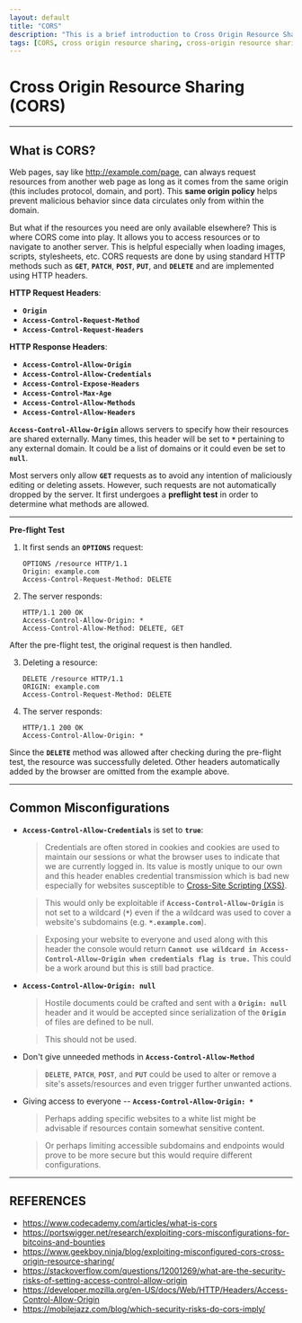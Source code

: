 ```yaml
---
layout: default
title: "CORS"
description: "This is a brief introduction to Cross Origin Resource Sharing along with common misconfigurations that might lead to exploitation. This was an entry to mubix’s OSCP giveaway challenge 3. I did not win but I still really learned a lot which is still a great takeaway."
tags: [CORS, cross origin resource sharing, cross-origin resource sharing, misconfigurations, misconfig, headers, pre-flight, preflight]
---
```


# Cross Origin Resource Sharing (CORS)

---

## What is CORS?

Web pages, say like http://example.com/page, can always request resources from another web page as long as it comes from the same origin (this includes protocol, domain, and port). This __same origin policy__ helps prevent malicious behavior since data circulates only from within the domain.

But what if the resources you need are only available elsewhere? This is where CORS come into play. It allows you to access resources or to navigate to another server. This is helpful especially when loading images, scripts, stylesheets, etc. CORS requests are done by using standard HTTP methods such as __`GET`__, __`PATCH`__, __`POST`__,  __`PUT`__, and __`DELETE`__ and are implemented using HTTP headers.

__HTTP Request Headers__:
- __`Origin`__
- __`Access-Control-Request-Method`__
- __`Access-Control-Request-Headers`__

__HTTP Response Headers__:
- __`Access-Control-Allow-Origin`__
- __`Access-Control-Allow-Credentials`__
- __`Access-Control-Expose-Headers`__
- __`Access-Control-Max-Age`__
- __`Access-Control-Allow-Methods`__
- __`Access-Control-Allow-Headers`__

__`Access-Control-Allow-Origin`__ allows servers to specify how their resources are shared externally. Many times, this header will be set to __`*`__ pertaining to any external domain. It could be a list of domains or it could even be set to __`null`__. 

Most servers only allow __`GET`__ requests as to avoid any intention of maliciously editing or deleting assets. However, such requests are not automatically dropped by the server. It first undergoes a __preflight test__ in order to determine what methods are allowed.

---

__Pre-flight Test__

1. It first sends an __`OPTIONS`__ request:
   ```http
   OPTIONS /resource HTTP/1.1
   Origin: example.com
   Access-Control-Request-Method: DELETE
   ```

2. The server responds:
   ```http
   HTTP/1.1 200 OK
   Access-Control-Allow-Origin: *
   Access-Control-Allow-Method: DELETE, GET
   ```

After the pre-flight test, the original request is then handled.

3. Deleting a resource:
   ```http
   DELETE /resource HTTP/1.1
   ORIGIN: example.com
   Access-Control-Request-Method: DELETE
   ```

4. The server responds:
   ```http
   HTTP/1.1 200 OK
   Access-Control-Allow-Origin: *
   ```

Since the __`DELETE`__ method was allowed after checking during the pre-flight test, the resource was successfully deleted. Other headers automatically added by the browser are omitted from the example above.

---

## Common Misconfigurations

- __`Access-Control-Allow-Credentials`__ is set to __`true`__:

   > Credentials are often stored in cookies and cookies are used to maintain our sessions or what the browser uses to indicate that we are currently logged in. Its value is mostly unique to our own and this header enables credential transmission which is bad new especially for websites susceptible to [Cross-Site Scripting (XSS)](https://www.owasp.org/index.php/Cross-site_Scripting_(XSS)).

   > This would only be exploitable if __`Access-Control-Allow-Origin`__ is not set to a wildcard (__`*`__) even if the a wildcard was used to cover a website's subdomains (e.g. __`*.example.com`__).

   > Exposing your website to everyone and used along with this header the console would return __`Cannot use wildcard in Access-Control-Allow-Origin when credentials flag is true.`__ This could be a work around but this is still bad practice.

- __`Access-Control-Allow-Origin: null`__

  > Hostile documents could be crafted and sent with a __`Origin: null`__ header and it would be accepted since serialization of the __`Origin`__ of files are defined to be null.
  
  > This should not be used.

- Don't give unneeded methods in __`Access-Control-Allow-Method`__

  > __`DELETE`__, __`PATCH`__, __`POST`__, and __`PUT`__ could be used to alter or remove a site's assets/resources and even trigger further unwanted actions.

- Giving access to everyone -- __`Access-Control-Allow-Origin: *`__

  > Perhaps adding specific websites to a white list might be advisable if resources contain somewhat sensitive content.

  > Or perhaps limiting accessible subdomains and endpoints would prove to be more secure but this would require different configurations.

---

## REFERENCES

- https://www.codecademy.com/articles/what-is-cors
- https://portswigger.net/research/exploiting-cors-misconfigurations-for-bitcoins-and-bounties
- https://www.geekboy.ninja/blog/exploiting-misconfigured-cors-cross-origin-resource-sharing/
- https://stackoverflow.com/questions/12001269/what-are-the-security-risks-of-setting-access-control-allow-origin
- https://developer.mozilla.org/en-US/docs/Web/HTTP/Headers/Access-Control-Allow-Origin
- https://mobilejazz.com/blog/which-security-risks-do-cors-imply/
